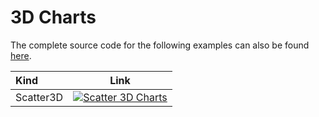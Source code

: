 # 3D Charts

The complete source code for the following examples can also be found [here](https://github.com/plotly/plotly.rs/tree/main/examples/3d_charts).

Kind | Link
:---|:----:
Scatter3D |[![Scatter 3D Charts](./img/basic_scatter3d.png)](./3dcharts/3dcharts.md)
